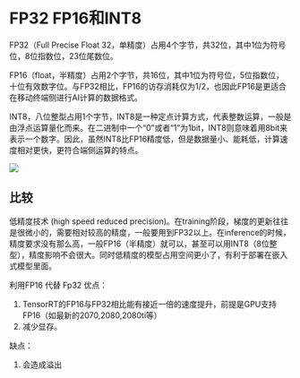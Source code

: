 # FP32 FP16和INT8

FP32（Full Precise Float 32，单精度）占用4个字节，共32位，其中1位为符号位，8位指数位，23位尾数位。

FP16（float，半精度）占用2个字节，共16位，其中1位为符号位，5位指数位，十位有效数字位。与FP32相比，FP16的访存消耗仅为1/2，也因此FP16是更适合在移动终端侧进行AI计算的数据格式。

INT8，八位整型占用1个字节，INT8是一种定点计算方式，代表整数运算，一般是由浮点运算量化而来。在二进制中一个“0”或者“1”为1bit，INT8则意味着用8bit来表示一个数字。因此，虽然INT8比FP16精度低，但是数据量小、能耗低，计算速度相对更快，更符合端侧运算的特点。

![](https://img-blog.csdnimg.cn/20210426181444527.png)

## 比较

低精度技术 (high speed reduced precision)。在training阶段，梯度的更新往往是很微小的，需要相对较高的精度，一般要用到FP32以上。在inference的时候，精度要求没有那么高，一般FP16（半精度）就可以，甚至可以用INT8（8位整型），精度影响不会很大。同时低精度的模型占用空间更小了，有利于部署在嵌入式模型里面。

利用FP16 代替 Fp32
优点：
1. TensorRT的FP16与FP32相比能有接近一倍的速度提升，前提是GPU支持FP16（如最新的2070,2080,2080ti等）
2. 减少显存。


缺点：
1. 会造成溢出